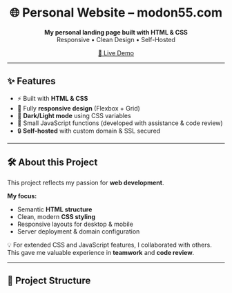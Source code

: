 <h1 align="center">🌐 Personal Website – modon55.com</h1>

<p align="center">
  <b>My personal landing page built with HTML & CSS</b><br/>
  Responsive • Clean Design • Self-Hosted
</p>

<p align="center">
  <a href="https://modon55.com" target="_blank">
    🔗 Live Demo
  </a>
</p>

---

## ✨ Features
- ⚡ Built with **HTML & CSS**
- 📱 Fully **responsive design** (Flexbox + Grid)
- 🌙 **Dark/Light mode** using CSS variables
- 🧩 Small JavaScript functions (developed with assistance & code review)
- 🔒 **Self-hosted** with custom domain & SSL secured

---

## 🛠 About this Project
This project reflects my passion for **web development**.  

**My focus:**  
- Semantic **HTML structure**  
- Clean, modern **CSS styling**  
- Responsive layouts for desktop & mobile  
- Server deployment & domain configuration  

💡 For extended CSS and JavaScript features, I collaborated with others.  
This gave me valuable experience in **teamwork** and **code review**.  

---

## 📂 Project Structure
